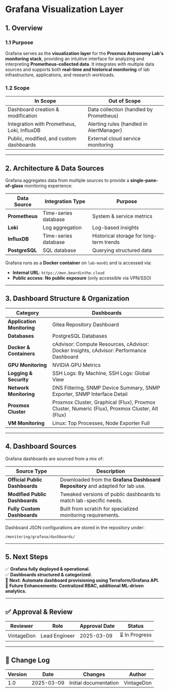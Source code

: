 <!-- ---
title: "Grafana Visualization Layer - Proxmox Astronomy Lab"
description: "Documentation for the Grafana visualization layer, including dashboard structure and integrations."
author: "VintageDon"
tags: ["grafana", "monitoring", "dashboards", "visualization"]
category: "Services"
kb_type: "Service Document"
version: "1.0"
status: "Draft"
last_updated: "2025-03-09"
---
 -->

# **Grafana Visualization Layer**

## **1. Overview**

### **1.1 Purpose**

Grafana serves as the **visualization layer** for the **Proxmox Astronomy Lab's monitoring stack**, providing an intuitive interface for analyzing and interpreting **Prometheus-collected data**. It integrates with multiple data sources and supports both **real-time and historical monitoring** of lab infrastructure, applications, and research workloads.

### **1.2 Scope**

| **In Scope** | **Out of Scope** |
|-------------|------------------|
| Dashboard creation & modification | Data collection (handled by Prometheus) |
| Integration with Prometheus, Loki, InfluxDB | Alerting rules (handled in AlertManager) |
| Public, modified, and custom dashboards | External cloud service monitoring |

---

## **2. Architecture & Data Sources**

Grafana aggregates data from multiple sources to provide a **single-pane-of-glass** monitoring experience:

| **Data Source** | **Integration Type** | **Purpose** |
|---------------|-----------------|-----------|
| **Prometheus** | Time-series database | System & service metrics |
| **Loki** | Log aggregation | Log-based insights |
| **InfluxDB** | Time-series database | Historical storage for long-term trends |
| **PostgreSQL** | SQL database | Querying structured data |

Grafana runs as a **Docker container** on `lab-mon01` and is accessed via:

- **Internal URL**: `https://mon.beardinthe.cloud`
- **Public access**: **No public exposure** (only accessible via VPN/SSO)

---

## **3. Dashboard Structure & Organization**

| **Category** | **Dashboards** |
|-------------|---------------|
| **Application Monitoring** | Gitea Repository Dashboard |
| **Databases** | PostgreSQL Databases |
| **Docker & Containers** | cAdvisor: Compute Resources, cAdvisor: Docker Insights, cAdvisor: Performance Dashboard |
| **GPU Monitoring** | NVIDIA GPU Metrics |
| **Logging & Security** | SSH Logs: By Machine, SSH Logs: Global View |
| **Network Monitoring** | DNS Filtering, SNMP Device Summary, SNMP Exporter, SNMP Interface Detail |
| **Proxmox Cluster** | Proxmox Cluster, Graphical (Flux), Proxmox Cluster, Numeric (Flux), Proxmox Cluster, Alt (Flux) |
| **VM Monitoring** | Linux: Top Processes, Node Exporter Full |

---

## **4. Dashboard Sources**

Grafana dashboards are sourced from a mix of:

| **Source Type** | **Description** |
|---------------|----------------|
| **Official Public Dashboards** | Downloaded from the **Grafana Dashboard Repository** and adapted for lab use. |
| **Modified Public Dashboards** | Tweaked versions of public dashboards to match lab-specific needs. |
| **Fully Custom Dashboards** | Built from scratch for specialized monitoring requirements. |

Dashboard JSON configurations are stored in the repository under:

```
/monitoring/grafana/dashboards/
```

---

## **5. Next Steps**

✅ **Grafana fully deployed & operational.**  
✅ **Dashboards structured & categorized.**  
📌 **Next: Automate dashboard provisioning using Terraform/Grafana API.**  
📌 **Future Enhancements: Centralized RBAC, additional ML-driven analytics.**  

---

## **✅ Approval & Review**

| **Reviewer** | **Role** | **Approval Date** | **Status** |
|-------------|---------|------------------|------------|
| VintageDon | Lead Engineer | 2025-03-09 | ⏳ In Progress |

---

## **📜 Change Log**

| **Version** | **Date** | **Changes** | **Author** |
|------------|---------|-------------|------------|
| 1.0 | 2025-03-09 | Initial documentation | VintageDon |

